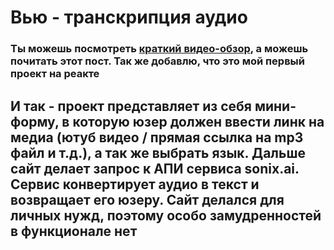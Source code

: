 # Вью - транскрипция аудио

### Ты можешь посмотреть [краткий видео-обзор](https://youtu.be/Gs_99fGiQd0), а можешь почитать этот пост. Так же добавлю, что это мой первый проект на реакте

## И так - проект представляет из себя мини-форму, в которую юзер должен ввести линк на медиа (ютуб видео / прямая ссылка на mp3 файл и т.д.), а так же выбрать язык. Дальше сайт делает запрос к АПИ сервиса sonix.ai. Сервис конвертирует аудио в текст и возвращает его юзеру. Сайт делался для личных нужд, поэтому особо замудренностей в функционале нет